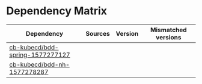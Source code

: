 # Dependency Matrix

Dependency | Sources | Version | Mismatched versions
---------- | ------- | ------- | -------------------
[cb-kubecd/bdd-spring-1577277127](https://github.com/cb-kubecd/bdd-spring-1577277127.git) |  | []() | 
[cb-kubecd/bdd-nh-1577278287](https://github.com/cb-kubecd/bdd-nh-1577278287.git) |  | []() | 
